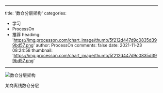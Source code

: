 
---
title: '数仓分层架构'
categories: 
 - 学习
 - ProcessOn
 - 推荐
headimg: 'https://img.processon.com/chart_image/thumb/5f212d447d9c0835d399bd57.png'
author: ProcessOn
comments: false
date: 2021-11-23 08:24:58
thumbnail: 'https://img.processon.com/chart_image/thumb/5f212d447d9c0835d399bd57.png'
---

<div>   
<img class="thumb" alt="数仓分层架构" src="https://img.processon.com/chart_image/thumb/5f212d447d9c0835d399bd57.png" referrerpolicy="no-referrer">
<p>某商离线数仓分层</p>  
</div>
            